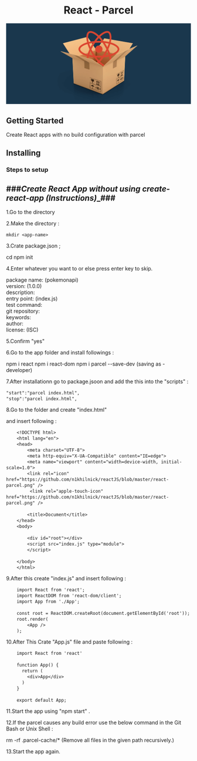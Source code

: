 <h1 align="center">
    React - Parcel
</h1>

![react-parcel](https://github.com/n1khilnick/react-parcel/blob/master/react-parcel-cover.png)


## Getting Started

Create React apps with no build configuration with parcel

## Installing

### Steps to setup

###___Create React App  without using create-react-app (Instructions)____###
-----------------------------------------------------------------------------

1.Go to the <react-app> directory

2.Make the directory :

    mkdir <app-name>

3.Crate package.json ;

  cd  <app-name>
  npm init
  
4.Enter whatever you want to or else press enter key to skip.

package name: (pokemonapi) <br>
version: (1.0.0) <br>
description: <App-Description> <br>
entry point: (index.js) <br>
test command: <br>
git repository:<br>
keywords:<br>
author: <Your-Name> <br>
license: (ISC)

5.Confirm "yes" 

6.Go to the app folder and install followings :

 npm i react
 npm i react-dom
 npm i parcel --save-dev          (saving as -developer)
 
 

7.After installationn go to package.jsoon and add the this into the "scripts" :

	"start":"parcel index.html",
	"stop":"parcel index.html",

 
8.Go to the <app-name> folder and create "index.html"

and insert following :


		<!DOCTYPE html>
		<html lang="en">
		<head>
			<meta charset="UTF-8">
			<meta http-equiv="X-UA-Compatible" content="IE=edge">
			<meta name="viewport" content="width=device-width, initial-scale=1.0">
 			<link rel="icon" href="https://github.com/n1khilnick/reactJS/blob/master/react-parcel.png" />
			 <link rel="apple-touch-icon" href="https://github.com/n1khilnick/reactJS/blob/master/react-parcel.png" />

			<title>Document</title>
		</head>
		<body>

			<div id="root"></div>
			<script src="index.js" type="module">
			</script>
			
		</body>
		</html>
	
	
9.After this create "index.js" and insert following :

		import React from 'react';
		import ReactDOM from 'react-dom/client';
		import App from './App';

		const root = ReactDOM.createRoot(document.getElementById('root'));
		root.render(
			<App />
		);




10.After This Crate "App.js" file  and paste following :

		import React from 'react'

		function App() {
		  return (
			<div>App</div>
		  )
		}

		export default App;
		
		
11.Start the app using "npm start" .

12.If the parcel causes any build error use the below command in the Git Bash or Unix Shell :

  rm -rf .parcel-cache/*            (Remove all files in the given path recursively.)
  
  
13.Start the app again.
